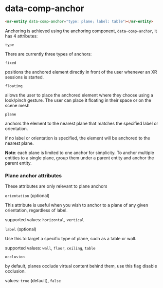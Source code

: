 # data-comp-anchor

```html
<mr-entity data-comp-anchor="type: plane; label: table"></mr-entity>
```

Anchoring is achieved using the anchoring component, `data-comp-anchor`, it has 4 attributes:

`type`

There are currently three types of anchors:

`fixed`

positions the anchored element directly in front of the user whenever an XR sessions is started.

`floating`

allows the user to place the anchored element where they choose using a look/pinch gesture. The user can place it floating in their space or on the scene mesh

`plane`

anchors the element to the nearest plane that matches the specified label or orientation.

if no label or orientation is specified, the element will be anchored to the nearest plane.

**Note**: each plane is limited to one anchor for simplicity. To anchor multiple entities to a single plane, group them under a parent entity and anchor the parent entity.

### Plane anchor attributes


These attributes are only relevant to plane anchors

`orientation` (optional)


This attribute is useful when you wish to anchor to a plane of any given orientation, regardless of label.


supported values: `horizontal`, `vertical`

`label` (optional)


Use this to target a specific type of plane, such as a table or wall.


supported values: `wall`, `floor`, `ceiling`, `table`

`occlusion`

by default, planes occlude virtual content behind them, use this flag disable occlusion.


values: `true` (default), `false`
